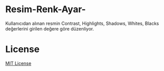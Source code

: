 # Resim-Renk-Ayar-
Kullanıcıdan alınan resmin Contrast, Highlights, Shadows, Whites, Blacks değerlerini girilen değere göre düzenliyor.

# License
[MIT License](./LICENSE)
